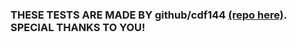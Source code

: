 ### THESE TESTS ARE MADE BY github/cdf144 [(repo here)](https://github.com/cdf144/uet-oasis-oop/tree/master/src/test/java/Week12/Co_vua_1). SPECIAL THANKS TO YOU!
